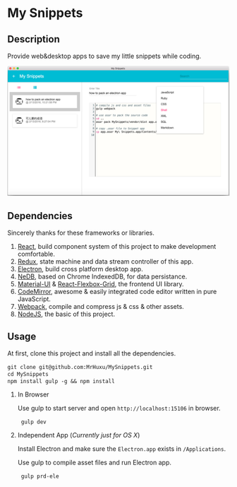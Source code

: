 # My Snippets

## Description

Provide web&desktop apps to save my little snippets while coding.

![screenshot](https://raw.githubusercontent.com/MrHuxu/img-repo/master/my-snippets/my%20snippet.png)

## Dependencies

Sincerely thanks for these frameworks or libraries.

1. [React](https://github.com/facebook/react), build component system of this project to make development comfortable.
2. [Redux](https://github.com/reactjs/redux), state machine and data stream controller of this app.
3. [Electron](https://github.com/atom/electron), build cross platform desktop app.
4. [NeDB](https://github.com/louischatriot/nedb), based on Chrome IndexedDB, for data persistance.
5. [Material-UI](https://github.com/callemall/material-ui) & [React-Flexbox-Grid](https://github.com/roylee0704/react-flexbox-grid), the frontend UI library.
6. [CodeMirror](https://github.com/codemirror/CodeMirror), awesome & easily integrated code editor written in pure JavaScript.
7. [Webpack](https://github.com/webpack/webpack), compile and compress js & css & other assets.
8. [NodeJS](https://github.com/nodejs/node), the basic of this project.

## Usage

At first, clone this project and install all the dependencies.
    
    git clone git@github.com:MrHuxu/MySnippets.git
    cd MySnippets
    npm install gulp -g && npm install

1. In Browser

    Use gulp to start server and open ```http://localhost:15106``` in browser.

        gulp dev

2. Independent App (*Currently just for OS X*)

     Install Electron and make sure the ```Electron.app``` exists in ```/Applications```.

    Use gulp to compile asset files and run Electron app.

        gulp prd-ele